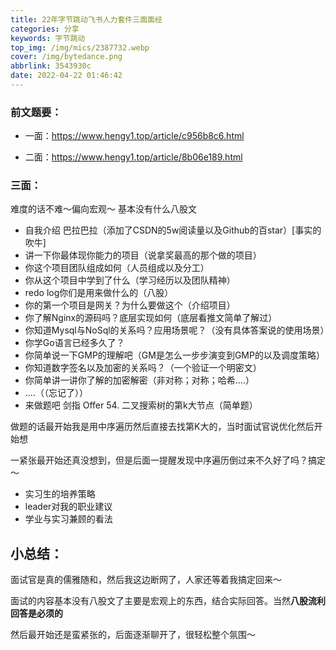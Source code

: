 ```yaml
---
title: 22年字节跳动飞书人力套件三面面经
categories: 分享
keywords: 字节跳动
top_img: /img/mics/2387732.webp
cover: /img/bytedance.png
abbrlink: 3543930c
date: 2022-04-22 01:46:42
---
```


###  前文题要：

- 一面：https://www.hengy1.top/article/c956b8c6.html

- 二面：https://www.hengy1.top/article/8b06e189.html

###  三面：

难度的话不难～偏向宏观～ 基本没有什么八股文

- 自我介绍 巴拉巴拉（添加了CSDN的5w阅读量以及Github的百star）[事实的吹牛]
- 讲一下你最体现你能力的项目（说拿奖最高的那个做的项目）
- 你这个项目团队组成如何（人员组成以及分工）
- 你从这个项目中学到了什么（学习经历以及团队精神）
- redo log你们是用来做什么的（八股）
- 你的第一个项目是网关？为什么要做这个（介绍项目）
- 你了解Nginx的源码吗？底层实现如何（底层看推文简单了解过）
- 你知道Mysql与NoSql的关系吗？应用场景呢？（没有具体答案说的使用场景）
- 你学Go语言已经多久了？
- 你简单说一下GMP的理解吧（GM是怎么一步步演变到GMP的以及调度策略）
- 你知道数字签名以及加密的关系吗？（一个验证一个明密文）
- 你简单讲一讲你了解的加密解密（非对称；对称；哈希....）
- ....（（忘记了））
- 来做题吧 剑指 Offer 54. 二叉搜索树的第k大节点（简单题）

做题的话最开始我是用中序遍历然后直接去找第K大的，当时面试官说优化然后开始想

一紧张最开始还真没想到，但是后面一提醒发现中序遍历倒过来不久好了吗？搞定～

- 实习生的培养策略
- leader对我的职业建议
- 学业与实习兼顾的看法

##  小总结：

面试官是真的儒雅随和，然后我这边断网了，人家还等着我搞定回来～

面试的内容基本没有八股文了主要是宏观上的东西，结合实际回答。当然**八股流利回答是必须的**

然后最开始还是蛮紧张的，后面逐渐聊开了，很轻松整个氛围～